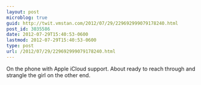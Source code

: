```yaml
---
layout: post
microblog: true
guid: http://twit.vmstan.com/2012/07/29/229692999079178240.html
post_id: 3035586
date: 2012-07-29T15:40:53-0600
lastmod: 2012-07-29T15:40:53-0600
type: post
url: /2012/07/29/229692999079178240.html
---
```

On the phone with Apple iCloud support. About ready to reach through and strangle the girl on the other end.
